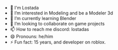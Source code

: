 - 👋 I'm Lostada
- 👀 I’m interested in Modeling and be a Modeler 3d
- 🌱 I’m currently learning Blender
- 💞️ I’m looking to collaborate on game projects
- 📫 How to reach me discord: lostadas
- 😄 Pronouns: he/him
- ⚡ Fun fact: 15 years, and developer on roblox.

<!---
lostada/lostada is a ✨ special ✨ repository because its `README.md` (this file) appears on your GitHub profile.
You can click the Preview link to take a look at your changes.
--->
